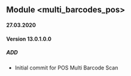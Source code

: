 ## Module <multi_barcodes_pos>

#### 27.03.2020
#### Version 13.0.1.0.0
##### ADD
- Initial commit for POS Multi Barcode Scan